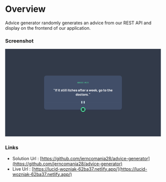 # Overview

Advice generator randomly generates an advice from our REST API and display on the frontend of our application.

### Screenshot

![Home-page](./src/images/advice-home-page.png)

### Links

- Solution Url : [https://github.com/jerncomania28/advice-generator](https://github.com/jerncomania28/advice-generator)
- Live Url : [https://lucid-wozniak-62ba37.netlify.app/](https://lucid-wozniak-62ba37.netlify.app/)
